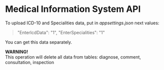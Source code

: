 # Medical Information System API
To upload ICD-10 and Specialities data, put in _appsettings.json_ next values:  
> "EnterIcdData": "1",
> "EnterSpecialities": "1"  


You can get this data separately.  

**WARNING!**  
This operation will delete all data from tables: diagnose, comment, consultation, inspection
